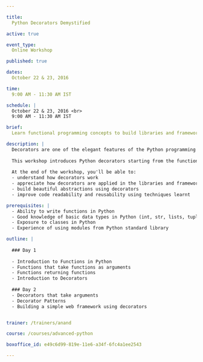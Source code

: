 ```yaml
---

title:
  Python Decorators Demystified

active: true  

event_type:
  Online Workshop

published: true

dates:
  October 22 & 23, 2016

time:
  9:00 AM - 11:30 AM IST

schedule: |
  October 22 & 23, 2016 <br>
  9:00 AM - 11:30 AM IST

brief:
  Learn functional programming concepts to build libraries and frameworks with beautiful APIs.

description: |
  Decorators are one of the elegant features of the Python programming language. They are heavily used in modern libraries and frameworks to create elegant APIs. 
  
  This workshop introduces Python decorators starting from the functional programming concepts to writing practical decorators using lot of examples and exercises. 
  
  At the end of the workshop, you'll be able to:
  - understand how decorators work
  - appreciate how decorators are applied in the libraries and frameworks that you use
  - build beautiful abstractions using decorators
  - improve code readability and reusability using techniques learnt

prerequisites: |
  - Ability to write functions in Python
  - Good knowledge of basic data types in Python (int, str, lists, tuples)
  - Exposure to classes in Python
  - Experience of using modules from Python standard library

outline: |
  
  ### Day 1
  
  - Introduction to Functions in Python
  - Functions that take functions as arguments
  - Functions returning functions
  - Introduction to Decorators
  
  ### Day 2
  - Decorators that take arguments
  - Decorator Patterns
  - Building a simple web framework using decorators


trainer: /trainers/anand

course: /courses/advanced-python

boxoffice_id: e49c6d99-819e-11e6-a34f-6fc4a1ee2543

---
```

